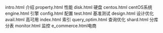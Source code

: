 intro.html 介绍
property.html    性能
disk.html  硬盘
centos.html centOS系统
engine.html 引擎
config.html 配置
test.html 基准测试
design.html 设计优化
avail.html 高可用
index.html 索引
query_optim.html 查询优化
shard.html 分库分表
monitor.html 监控
e_commerce.html电商